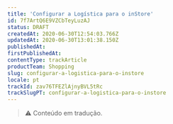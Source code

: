 ```yaml
---
title: 'Configurar a Logística para o inStore'
id: 7f7ArtQ6E9VZCbTeyLuzAJ
status: DRAFT
createdAt: 2020-06-30T12:54:03.766Z
updatedAt: 2020-06-30T13:01:38.150Z
publishedAt: 
firstPublishedAt: 
contentType: trackArticle
productTeam: Shopping
slug: configurar-a-logistica-para-o-instore
locale: pt
trackId: zav76TFEZlAjnyBVL5tRc
trackSlugPT: configurar-a-logistica-para-o-instore
---
```


>⚠️ Conteúdo em tradução.
